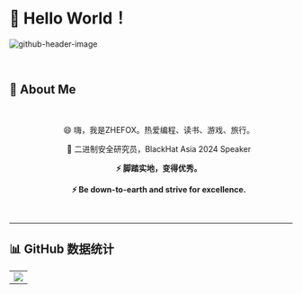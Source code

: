 <!--
**zhefox/zhefox** is a ✨ _special_ ✨ repository because its `README.md` (this file) appears on your GitHub profile.

Here are some ideas to get you started:

- 🔭 I’m currently working on ...
- 🌱 I’m currently learning ...
- 👯 I’m looking to collaborate on ...
- 🤔 I’m looking for help with ...
- 💬 Ask me about ...
- 📫 How to reach me: ...
- 😄 Pronouns: ...
- ⚡ Fun fact: ...
-->
# 🙋 Hello World！
 
![github-header-image](https://github.com/user-attachments/assets/7b6429ab-cef2-4406-b615-4248a81a9f0d)

<div align="center">
  <!-- for beauty 留个空行好看点 -->
 
  <div>&nbsp;</div>
</div> 

## 🤺 About Me


  <div>&nbsp;</div>
<p align="center">&emsp;&emsp;😄 嗨，我是ZHEFOX。热爱编程、读书、游戏、旅行。</p>
<p align="center">&emsp;&emsp;🔭 二进制安全研究员，BlackHat Asia 2024 Speaker</p>
<p align="center">&emsp;&emsp;<strong>⚡ 脚踏实地，变得优秀。</strong></p>
<p align="center">&emsp;&emsp;<strong>⚡ Be down-to-earth and strive for excellence.</strong></p>


  <div>&nbsp;</div>

<hr>

## 📊 GitHub 数据统计

<!-- GitHub Activity Graph GitHub 活动图 -->
<table>
  <tr>
    <td>
      <picture>
        <source media="(prefers-color-scheme: dark)"  srcset="https://github-readme-activity-graph.vercel.app/graph?username=zhefox&theme=tokyo-night" />
        <source media="(prefers-color-scheme: light)" srcset="https://github-readme-activity-graph.vercel.app/graph?username=zhefox&theme=xcode" />
        <img src="https://github-readme-activity-graph.vercel.app/graph?username=zhefox&theme=tokyo-night" />
      </picture>
  </tr>
</table>

